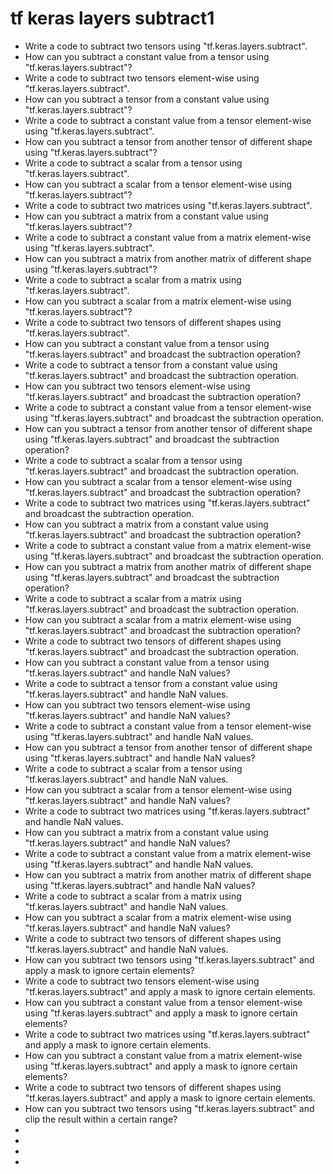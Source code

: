 # tf keras layers subtract1

- Write a code to subtract two tensors using "tf.keras.layers.subtract".
- How can you subtract a constant value from a tensor using "tf.keras.layers.subtract"?
- Write a code to subtract two tensors element-wise using "tf.keras.layers.subtract".
- How can you subtract a tensor from a constant value using "tf.keras.layers.subtract"?
- Write a code to subtract a constant value from a tensor element-wise using "tf.keras.layers.subtract".
- How can you subtract a tensor from another tensor of different shape using "tf.keras.layers.subtract"?
- Write a code to subtract a scalar from a tensor using "tf.keras.layers.subtract".
- How can you subtract a scalar from a tensor element-wise using "tf.keras.layers.subtract"?
- Write a code to subtract two matrices using "tf.keras.layers.subtract".
- How can you subtract a matrix from a constant value using "tf.keras.layers.subtract"?
- Write a code to subtract a constant value from a matrix element-wise using "tf.keras.layers.subtract".
- How can you subtract a matrix from another matrix of different shape using "tf.keras.layers.subtract"?
- Write a code to subtract a scalar from a matrix using "tf.keras.layers.subtract".
- How can you subtract a scalar from a matrix element-wise using "tf.keras.layers.subtract"?
- Write a code to subtract two tensors of different shapes using "tf.keras.layers.subtract".
- How can you subtract a constant value from a tensor using "tf.keras.layers.subtract" and broadcast the subtraction operation?
- Write a code to subtract a tensor from a constant value using "tf.keras.layers.subtract" and broadcast the subtraction operation.
- How can you subtract two tensors element-wise using "tf.keras.layers.subtract" and broadcast the subtraction operation?
- Write a code to subtract a constant value from a tensor element-wise using "tf.keras.layers.subtract" and broadcast the subtraction operation.
- How can you subtract a tensor from another tensor of different shape using "tf.keras.layers.subtract" and broadcast the subtraction operation?
- Write a code to subtract a scalar from a tensor using "tf.keras.layers.subtract" and broadcast the subtraction operation.
- How can you subtract a scalar from a tensor element-wise using "tf.keras.layers.subtract" and broadcast the subtraction operation?
- Write a code to subtract two matrices using "tf.keras.layers.subtract" and broadcast the subtraction operation.
- How can you subtract a matrix from a constant value using "tf.keras.layers.subtract" and broadcast the subtraction operation?
- Write a code to subtract a constant value from a matrix element-wise using "tf.keras.layers.subtract" and broadcast the subtraction operation.
- How can you subtract a matrix from another matrix of different shape using "tf.keras.layers.subtract" and broadcast the subtraction operation?
- Write a code to subtract a scalar from a matrix using "tf.keras.layers.subtract" and broadcast the subtraction operation.
- How can you subtract a scalar from a matrix element-wise using "tf.keras.layers.subtract" and broadcast the subtraction operation?
- Write a code to subtract two tensors of different shapes using "tf.keras.layers.subtract" and broadcast the subtraction operation.
- How can you subtract a constant value from a tensor using "tf.keras.layers.subtract" and handle NaN values?
- Write a code to subtract a tensor from a constant value using "tf.keras.layers.subtract" and handle NaN values.
- How can you subtract two tensors element-wise using "tf.keras.layers.subtract" and handle NaN values?
- Write a code to subtract a constant value from a tensor element-wise using "tf.keras.layers.subtract" and handle NaN values.
- How can you subtract a tensor from another tensor of different shape using "tf.keras.layers.subtract" and handle NaN values?
- Write a code to subtract a scalar from a tensor using "tf.keras.layers.subtract" and handle NaN values.
- How can you subtract a scalar from a tensor element-wise using "tf.keras.layers.subtract" and handle NaN values?
- Write a code to subtract two matrices using "tf.keras.layers.subtract" and handle NaN values.
- How can you subtract a matrix from a constant value using "tf.keras.layers.subtract" and handle NaN values?
- Write a code to subtract a constant value from a matrix element-wise using "tf.keras.layers.subtract" and handle NaN values.
- How can you subtract a matrix from another matrix of different shape using "tf.keras.layers.subtract" and handle NaN values?
- Write a code to subtract a scalar from a matrix using "tf.keras.layers.subtract" and handle NaN values.
- How can you subtract a scalar from a matrix element-wise using "tf.keras.layers.subtract" and handle NaN values?
- Write a code to subtract two tensors of different shapes using "tf.keras.layers.subtract" and handle NaN values.
- How can you subtract two tensors using "tf.keras.layers.subtract" and apply a mask to ignore certain elements?
- Write a code to subtract two tensors element-wise using "tf.keras.layers.subtract" and apply a mask to ignore certain elements.
- How can you subtract a constant value from a tensor element-wise using "tf.keras.layers.subtract" and apply a mask to ignore certain elements?
- Write a code to subtract two matrices using "tf.keras.layers.subtract" and apply a mask to ignore certain elements.
- How can you subtract a constant value from a matrix element-wise using "tf.keras.layers.subtract" and apply a mask to ignore certain elements?
- Write a code to subtract two tensors of different shapes using "tf.keras.layers.subtract" and apply a mask to ignore certain elements.
- How can you subtract two tensors using "tf.keras.layers.subtract" and clip the result within a certain range?
- 
- 
- 
- 